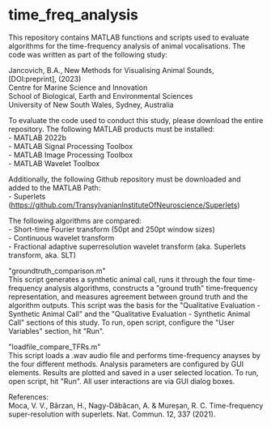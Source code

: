 # time_freq_analysis

This repository contains MATLAB functions and scripts used to evaluate algorithms for the time-frequency analysis of animal vocalisations.
The code was written as part of the following study:

Jancovich, B.A., New Methods for Visualising Animal Sounds, [DOI:preprint], (2023)
<br>Centre for Marine Science and Innovation
<br>School of Biological, Earth and Environmental Sciences
<br>University of New South Wales, Sydney, Australia

To evaluate the code used to conduct this study, please download the entire repository. 
The following MATLAB products must be installed:
<br>-	MATLAB 2022b
<br>-	MATLAB Signal Processing Toolbox
<br>-	MATLAB Image Processing Toolbox
<br>-	MATLAB Wavelet Toolbox

Additionally, the following Github repository must be downloaded and added to the MATLAB Path:
<br>-	Superlets (https://github.com/TransylvanianInstituteOfNeuroscience/Superlets)

The following algorithms are compared:
<br>- Short-time Fourier transform (50pt and 250pt window sizes)
<br>- Continuous wavelet transform
<br>- Fractional adaptive superresolution wavelet transform (aka. Superlets transform, aka. SLT)

"groundtruth_comparison.m"
<br>This script generates a synthetic animal call, runs it through the four time-frequency analysis algorithms, constructs a "ground truth" time-frequency representation, and measures agreement between ground truth and the algorithm outputs. This script was the basis for the "Qualitative Evaluation - Synthetic Animal Call" and the "Qualitative Evaluation - Synthetic Animal Call" sections of this study. To run, open script, configure the "User Variables" section, hit "Run".

"loadfile_compare_TFRs.m"
<br>This script loads a .wav audio file and performs time-frequency anayses by the four different methods. Analysis parameters are configured by GUI elements. Results are plotted and saved in a user selected location. To run, open script, hit "Run". All user interactions are via GUI dialog boxes.

References:
<br>Moca, V. V., Bârzan, H., Nagy-Dăbâcan, A. & Mureșan, R. C. Time-frequency super-resolution with superlets. Nat. Commun. 12, 337 (2021).
